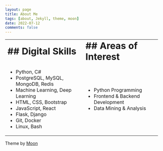 ```yaml
---
layout: page
title: About Me
tags: [about, Jekyll, theme, moon]
date: 2022-07-12
comments: false
---
```


<table border="0">
 <tr>
    <td><b style="font-size:30px">## Digital Skills</b></td>
    <td><b style="font-size:30px">## Areas of Interest</b></td>
 </tr>
 <tr>
     <td>
        <ul>
            <li>Python, C#</li>
            <li>PostgreSQL, MySQL, MongoDB, Redis</li>
            <li>Machine Learning, Deep Learning</li>
            <li>HTML, CSS, Bootstrap</li>
            <li>JavaScript, React</li>
            <li>Flask, Django</li>
            <li>Git, Docker</li>
            <li>Linux, Bash</li>
        </ul>
     </td>
     <td>
        <ul>
            <li>Python Programming</li>
            <li>Frontend & Backend Development</li>
            <li>Data Mining & Analysis</li>
        </ul>
     </td>
 </tr>
</table>

Theme by [Moon](https://taylantatli.github.io/Moon/moon-theme/)
